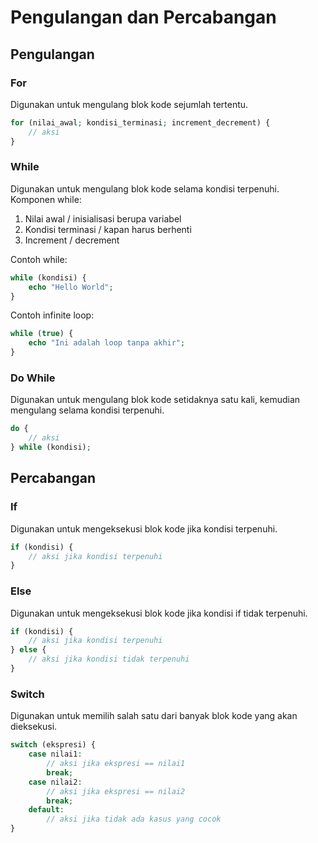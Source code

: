 # Pengulangan dan Percabangan

## Pengulangan

### For
Digunakan untuk mengulang blok kode sejumlah tertentu.
```php
for (nilai_awal; kondisi_terminasi; increment_decrement) {
    // aksi
}
```

### While
Digunakan untuk mengulang blok kode selama kondisi terpenuhi.
Komponen while:
1. Nilai awal / inisialisasi berupa variabel
2. Kondisi terminasi / kapan harus berhenti
3. Increment / decrement

Contoh while:
```php
while (kondisi) {
    echo "Hello World";
}
```

Contoh infinite loop:
```php
while (true) {
    echo "Ini adalah loop tanpa akhir";
}
```

### Do While
Digunakan untuk mengulang blok kode setidaknya satu kali, kemudian mengulang selama kondisi terpenuhi.
```php
do {
    // aksi
} while (kondisi);
```

## Percabangan

### If
Digunakan untuk mengeksekusi blok kode jika kondisi terpenuhi.
```php
if (kondisi) {
    // aksi jika kondisi terpenuhi
}
```

### Else
Digunakan untuk mengeksekusi blok kode jika kondisi if tidak terpenuhi.
```php
if (kondisi) {
    // aksi jika kondisi terpenuhi
} else {
    // aksi jika kondisi tidak terpenuhi
}
```

### Switch
Digunakan untuk memilih salah satu dari banyak blok kode yang akan dieksekusi.
```php
switch (ekspresi) {
    case nilai1:
        // aksi jika ekspresi == nilai1
        break;
    case nilai2:
        // aksi jika ekspresi == nilai2
        break;
    default:
        // aksi jika tidak ada kasus yang cocok
}
```